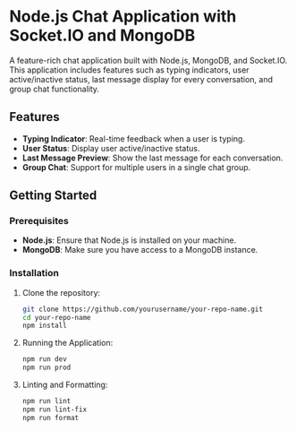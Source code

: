 # Node.js Chat Application with Socket.IO and MongoDB

A feature-rich chat application built with Node.js, MongoDB, and Socket.IO. This application includes features such as typing indicators, user active/inactive status, last message display for every conversation, and group chat functionality.

## Features

- **Typing Indicator**: Real-time feedback when a user is typing.
- **User Status**: Display user active/inactive status.
- **Last Message Preview**: Show the last message for each conversation.
- **Group Chat**: Support for multiple users in a single chat group.

## Getting Started

### Prerequisites

- **Node.js**: Ensure that Node.js is installed on your machine.
- **MongoDB**: Make sure you have access to a MongoDB instance.

### Installation

1. Clone the repository:

   ```bash
   git clone https://github.com/yourusername/your-repo-name.git
   cd your-repo-name
   npm install

   ```

2. Running the Application:

   ```bash
   npm run dev
   npm run prod

   ```

3. Linting and Formatting:

   ```bash
   npm run lint
   npm run lint-fix
   npm run format
   ```
